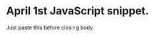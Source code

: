 April 1st JavaScript snippet.
============================

Just paste this before closing body
    <script>
    //  Uncomment the next line if you want the prank to happen only when the url hashtag is #april
    //  if (document.location.hash.indexOf('april') > -1)
        document.body.style.transform =
        document.body.style.webkitTransform =
        document.body.style.MozTransform =
        document.body.style.msTranform =
        'rotate(' + [45, 90, 135, 180, 225, 270, 315][Math.floor(Math.random() * 7)] + 'deg)';
    </script>